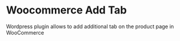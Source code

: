 # Woocommerce Add Tab

Wordpress plugin allows to add additional tab on the product page in WooCommerce
